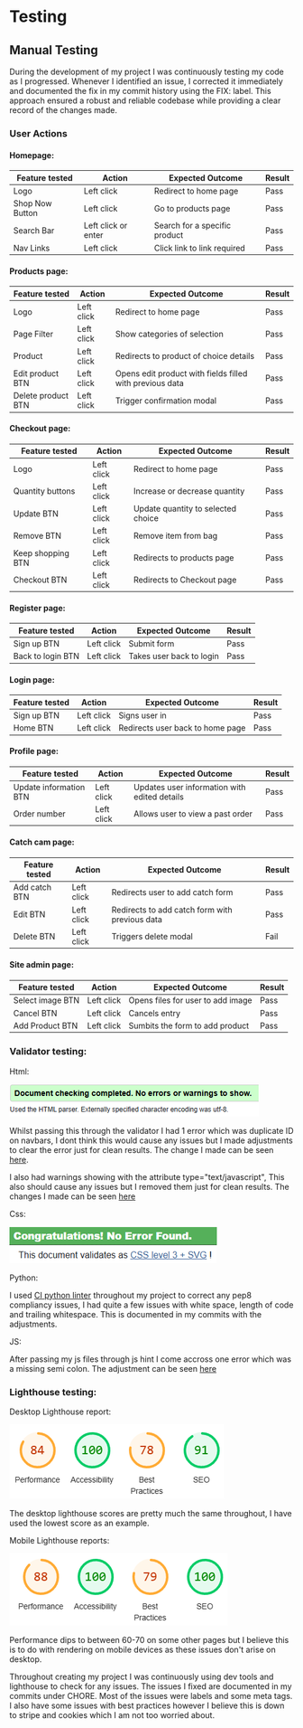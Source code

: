 # Testing

## Manual Testing

During the development of my project I was continuously testing my code as I progressed. Whenever I identified an issue, I corrected it immediately and documented the fix in my commit history using the FIX: label. This approach ensured a robust and reliable codebase while providing a clear record of the changes made.

### User Actions

#### Homepage:

| Feature tested  | Action             | Expected Outcome             | Result                    |
|-----------------|--------------------|------------------------------|---------------------------|
|Logo             |Left click          |Redirect to home page         |Pass                       |
|Shop Now Button  |Left click          |Go to products page           |Pass                       |
|Search Bar       |Left click or enter |Search for a specific product |Pass                       |
|Nav Links        |Left click          |Click link to link required   |Pass                       |

#### Products page:

| Feature tested   | Action     | Expected Outcome                                       | Result|
|------------------|------------|--------------------------------------------------------|-------|
|Logo              |Left click  |Redirect to home page                                   |Pass   |
|Page Filter       |Left click  |Show categories of selection                            |Pass   |
|Product           |Left click  |Redirects to product of choice details                  |Pass   |
|Edit product BTN  |Left click  |Opens edit product with fields filled with previous data|Pass   |
|Delete product BTN|Left click  |Trigger confirmation modal                              |Pass   |

#### Checkout page:

| Feature tested   | Action     | Expected Outcome                                       | Result|
|------------------|------------|--------------------------------------------------------|-------|
|Logo              |Left click  |Redirect to home page                                   |Pass   |
|Quantity buttons  |Left click  |Increase or decrease quantity                           |Pass   |
|Update BTN        |Left click  |Update quantity to selected choice                      |Pass   |
|Remove BTN        |Left click  |Remove item from bag                                    |Pass   |
|Keep shopping BTN |Left click  |Redirects to products page                              |Pass   |
|Checkout BTN      |Left click  |Redirects to Checkout page                              |Pass   |

#### Register page:

| Feature tested   | Action     | Expected Outcome                                       | Result|
|------------------|------------|--------------------------------------------------------|-------|
|Sign up BTN       |Left click  |Submit form                                             |Pass   |
|Back to login BTN |Left click  |Takes user back to login                                |Pass   |

#### Login page:

| Feature tested   | Action     | Expected Outcome                                       | Result|
|------------------|------------|--------------------------------------------------------|-------|
|Sign up BTN       |Left click  |Signs user in                                           |Pass   |
|Home BTN          |Left click  |Redirects user back to home page                        |Pass   |

#### Profile page: 

| Feature tested       | Action     | Expected Outcome                                       | Result|
|----------------------|------------|--------------------------------------------------------|-------|
|Update information BTN|Left click  |Updates user information with edited details            |Pass   |
|Order number          |Left click  |Allows user to view a past order                        |Pass   |

#### Catch cam page:

| Feature tested       | Action     | Expected Outcome                                       | Result|
|----------------------|------------|--------------------------------------------------------|-------|
|Add catch BTN         |Left click  |Redirects user to add catch form                        |Pass   |
|Edit BTN              |Left click  |Redirects to add catch form with previous data          |Pass   |
|Delete BTN            |Left click  |Triggers delete modal                                   |Fail   |


#### Site admin page:

| Feature tested       | Action     | Expected Outcome                                       | Result|
|----------------------|------------|--------------------------------------------------------|-------|
|Select image BTN      |Left click  |Opens files for user to add image                       |Pass   |
|Cancel BTN            |Left click  |Cancels entry                                           |Pass   |
|Add Product BTN       |Left click  |Sumbits the form to add product                         |Pass   |

### Validator testing:

Html:

![Html-validator](media/testing/html-validator.PNG)

Whilst passing this through the validator I had 1 error which was duplicate ID on navbars, I dont think this would cause any issues but I made adjustments to clear the error just for clean results. The change I made can be seen [here](https://github.com/LeeEd1/catch_master/commit/2b44b33b39a3ff35c7fcd4a9ab5e3cec4e7abae9).

I also had warnings showing with the attribute type="text/javascript", This also should cause any issues but I removed them just for clean results. The changes I made can be seen [here](https://github.com/LeeEd1/catch_master/commit/6f7f804007455f899c81732dc6f8a5069fcc4d03#diff-6140a05cf6f64320c906c5bf858179b0911493fb1bbe5f430844c8820f60cb2cL142)

Css:

![CSS-validator](media/testing/css-validator.PNG)

Python:

I used [CI python linter](https://pep8ci.herokuapp.com/) throughout my project to correct any pep8 compliancy issues, I had quite a few issues with white space, length of code and trailing whitespace. This is documented in my commits with the adjustments.

JS:

After passing my js files through js hint I come accross one error which was a missing semi colon. The adjustment can be seen [here](https://github.com/LeeEd1/catch_master/commit/f0f97c8f1f1a941b7bee381e0b0d1a469727b4f0)


### Lighthouse testing:

Desktop Lighthouse report:

![DESK-LIGHT](media/testing/desk-light2.PNG)

The desktop lighthouse scores are pretty much the same throughout, I have used the lowest score as an example.

Mobile Lighthouse reports:

![MOB-LIGHT](media/testing/mob-light.PNG)

Performance dips to between 60-70 on some other pages but I believe this is to do with rendering on mobile devices as these issues don't arise on desktop.


Throughout creating my project I was continuously using dev tools and lighthouse to check for any issues. The issues I fixed are documented in my commits under CHORE. Most of the issues were labels and some meta tags. I also have some issues with best practices however I believe this is down to stripe and cookies which I am not too worried about. 
